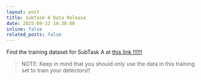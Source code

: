 ```yaml
---
layout: post
title: SubTask A Data Release
date: 2025-09-22 14:30:00
inline: false
related_posts: false
---
```


Find the training dataset for SubTask A at [this link !!!!!!](https://drive.google.com/file/d/1d3qIT4acxohlRC-kwIpRPcd1q-wR3uYd/view?usp=drive_link)

> NOTE: Keep in mind that you should only use the data in this training set to train your detectors!!